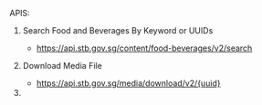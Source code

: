 APIS: 
1. Search Food and Beverages By Keyword or UUIDs
    - https://api.stb.gov.sg/content/food-beverages/v2/search

2. Download Media File
    - https://api.stb.gov.sg/media/download/v2/{uuid}

3. 